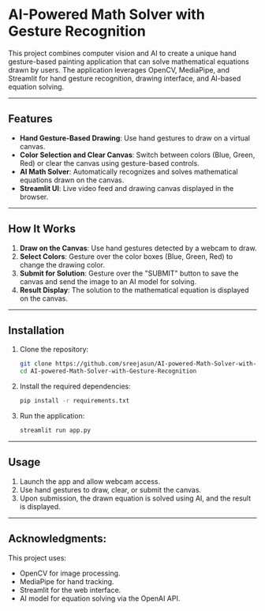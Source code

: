 # AI-Powered Math Solver with Gesture Recognition

This project combines computer vision and AI to create a unique hand gesture-based painting application that can solve mathematical equations drawn by users. The application leverages OpenCV, MediaPipe, and Streamlit for hand gesture recognition, drawing interface, and AI-based equation solving.

---

## Features

- **Hand Gesture-Based Drawing**: Use hand gestures to draw on a virtual canvas.
- **Color Selection and Clear Canvas**: Switch between colors (Blue, Green, Red) or clear the canvas using gesture-based controls.
- **AI Math Solver**: Automatically recognizes and solves mathematical equations drawn on the canvas.
- **Streamlit UI**: Live video feed and drawing canvas displayed in the browser.

---

## How It Works

1. **Draw on the Canvas**: Use hand gestures detected by a webcam to draw.
2. **Select Colors**: Gesture over the color boxes (Blue, Green, Red) to change the drawing color.
3. **Submit for Solution**: Gesture over the "SUBMIT" button to save the canvas and send the image to an AI model for solving.
4. **Result Display**: The solution to the mathematical equation is displayed on the canvas.

---

## Installation

1. Clone the repository:
   ```bash
   git clone https://github.com/sreejasun/AI-powered-Math-Solver-with-Gesture-Recognition.git
   cd AI-powered-Math-Solver-with-Gesture-Recognition
2. Install the required dependencies:
   ```bash
   pip install -r requirements.txt
3. Run the application:
   ```bash
   streamlit run app.py

  ---
  
## Usage

1. Launch the app and allow webcam access.
2. Use hand gestures to draw, clear, or submit the canvas.
3. Upon submission, the drawn equation is solved using AI, and the result is displayed.

---

## Acknowledgments:

This project uses:

- OpenCV for image processing.
- MediaPipe for hand tracking.
- Streamlit for the web interface.
- AI model for equation solving via the OpenAI API.
